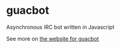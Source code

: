 guacbot
=======

Asynchronous IRC bot written in Javascript

See more on [the website for guacbot](http://guacbot.prgmrbill.com)
